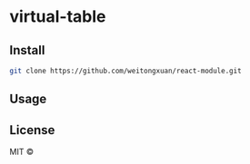 # virtual-table

>

## Install

```bash
git clone https://github.com/weitongxuan/react-module.git
```

## Usage

## License

MIT © [](https://github.com/)
